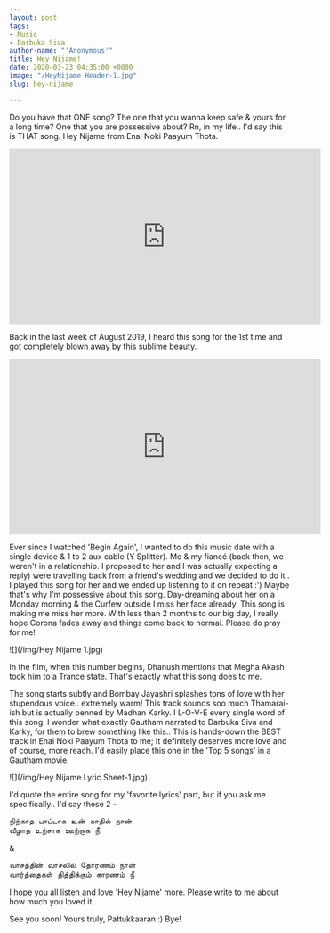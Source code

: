 ```yaml
---
layout: post
tags:
- Music
- Darbuka Siva
author-name: "'Anonymous'"
title: Hey Nijame!
date: 2020-03-23 04:35:00 +0000
image: "/HeyNijame Header-1.jpg"
slug: hey-nijame

---
```

Do you have that ONE song? The one that you wanna keep safe & yours for a long time? One that you are possessive about? Rn, in my life.. I'd say this is THAT song. Hey Nijame from Enai Noki Paayum Thota.

<iframe width="560" height="315" src="https://www.youtube.com/embed/w98ykYu6d0Y" frameborder="0" allow="accelerometer; autoplay; encrypted-media; gyroscope; picture-in-picture" allowfullscreen></iframe>
<br>

Back in the last week of August 2019, I heard this song for the 1st time and got completely blown away by this sublime beauty.

<iframe width="560" height="315" src="https://www.youtube.com/embed/iBbmdY6nXfw" frameborder="0" allow="accelerometer; autoplay; encrypted-media; gyroscope; picture-in-picture" allowfullscreen></iframe>
<br>

Ever since I watched 'Begin Again', I wanted to do this music date with a single device & 1 to 2 aux cable (Y Splitter). Me & my fiancé (back then, we weren't in a relationship. I proposed to her and I was actually expecting a reply) were travelling back from a friend's wedding and we decided to do it.. I played this song for her and we ended up listening to it on repeat :') Maybe that's why I'm possessive about this song. Day-dreaming about her on a Monday morning & the Curfew outside I miss her face already. This song is making me miss her more. With less than 2 months to our big day, I really hope Corona fades away and things come back to normal. Please do pray for me!

![](/img/Hey Nijame 1.jpg)

In the film, when this number begins, Dhanush mentions that Megha Akash took him to a Trance state. That's exactly what this song does to me.

The song starts subtly and Bombay Jayashri splashes tons of love with her stupendous voice.. extremely warm! This track sounds soo much Thamarai-ish but is actually penned by Madhan Karky. I L-O-V-E every single word of this song. I wonder what exactly Gautham narrated to Darbuka Siva and Karky, for them to brew something like this.. This is hands-down the BEST track in Enai Noki Paayum Thota to me; It definitely deserves more love and of course, more reach. I'd easily place this one in the 'Top 5 songs' in a Gautham movie.

![](/img/Hey Nijame Lyric Sheet-1.jpg)

I'd quote the entire song for my 'favorite lyrics' part, but if you ask me specifically.. I'd say these 2 -

<pre>
நிற்காத பாட்டாக உன் காதில் நான்
வீழாத உற்சாக ஊற்றாக நீ
</pre>
&
<pre>
வாசத்தின் வாசலில் தோரணம் நான்
வார்த்தைகள் தித்திக்கும் காரணம் நீ
</pre>

I hope you all listen and love 'Hey Nijame' more. Please write to me about how much you loved it.

See you soon!
Yours truly, Pattukkaaran :)
Bye!